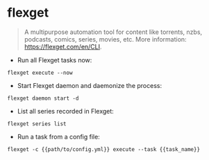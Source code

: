 # flexget

> A multipurpose automation tool for content like torrents, nzbs, podcasts, comics, series, movies, etc.
> More information: <https://flexget.com/en/CLI>.

- Run all Flexget tasks now:

`flexget execute --now`

- Start Flexget daemon and daemonize the process:

`flexget daemon start -d`

- List all series recorded in Flexget:

`flexget series list`

- Run a task from a config file:

`flexget -c {{path/to/config.yml}} execute --task {{task_name}}`
